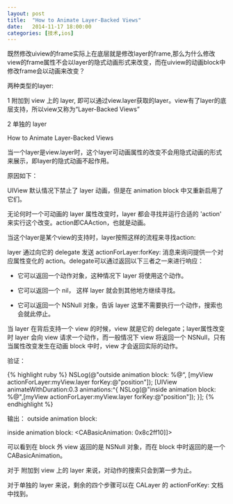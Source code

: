 ```yaml
---
layout: post
title:  "How to Animate Layer-Backed Views"
date:   2014-11-17 18:00:00
categories: [技术,ios]
---
```


既然修改uiview的frame实际上在底层就是修改layer的frame,那么为什么修改view的frame属性不会以layer的隐式动画形式来改变，而在uiview的动画block中修改frame会以动画来改变？

两种类型的layer:

1 附加到 view 上的 layer, 即可以通过view.layer获取的layer。view有了layer的底层支持，所以view又称为“Layer-Backed Views”

2 单独的 layer

How to Animate Layer-Backed Views

当一个layer是view.layer时，这个layer可动画属性的改变不会用隐式动画的形式来展示，即layer的隐式动画不起作用。

原因如下：

UIView 默认情况下禁止了 layer 动画，但是在 animation block 中又重新启用了它们。

无论何时一个可动画的 layer 属性改变时，layer 都会寻找并运行合适的 'action' 来实行这个改变。action即CAAction，也就是动画。

当这个layer是某个view的支持时，layer按照这样的流程来寻找action:

layer 通过向它的 delegate 发送 actionForLayer:forKey: 消息来询问提供一个对应属性变化的 action。delegate可以通过返回以下三者之一来进行响应：

* 它可以返回一个动作对象，这种情况下 layer 将使用这个动作。

* 它可以返回一个 nil， 这样 layer 就会到其他地方继续寻找。

* 它可以返回一个 NSNull 对象，告诉 layer 这里不需要执行一个动作，搜索也会就此停止。

当 layer 在背后支持一个 view 的时候，view 就是它的 delegate；layer属性改变时 layer 会向 view 请求一个动作，而一般情况下 view 将返回一个 NSNull，只有当属性改变发生在动画 block 中时，view 才会返回实际的动作。

验证：

{% highlight ruby %}
NSLog(@"outside animation block: %@“, [myView actionForLayer:myView.layer forKey:@"position"]);
[UIView animateWithDuration:0.3 animations:^{
        NSLog(@"inside animation block: %@",[myView actionForLayer:myView.layer forKey:@"position"]);
}];
{% endhighlight %}

输出：
outside animation block: <null>

inside animation block: <CABasicAnimation: 0x8c2ff10]]>

可以看到在 block 外 view 返回的是 NSNull 对象，而在 block 中时返回的是一个 CABasicAnimation。

对于 附加到 view 上的 layer 来说，对动作的搜索只会到第一步为止。

对于单独的 layer 来说，剩余的四个步骤可以在 CALayer 的 actionForKey: 文档中找到。

